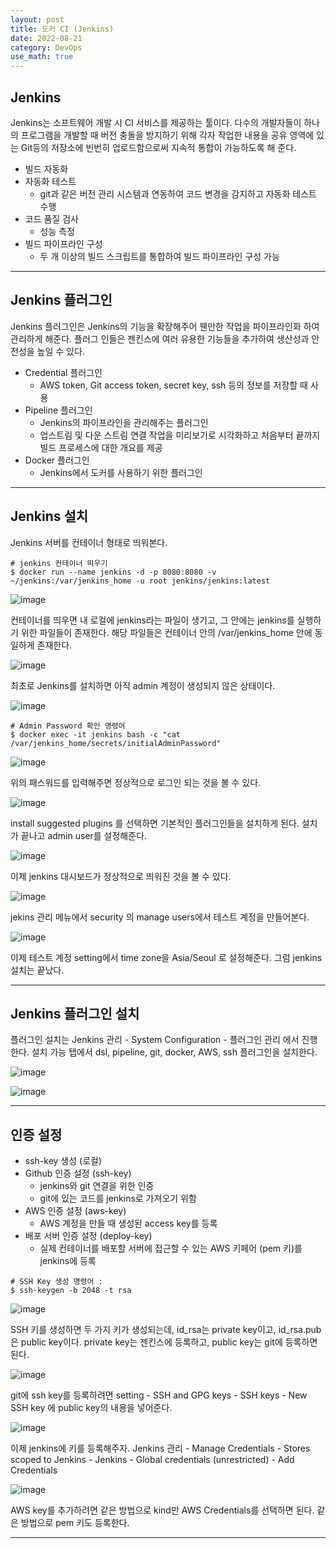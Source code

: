 ```yaml
---
layout: post
title: 도커 CI (Jenkins)
date: 2022-08-21
category: DevOps
use_math: true
---
```



## Jenkins

Jenkins는 소프트웨어 개발 시 CI 서비스를 제공하는 툴이다. 다수의 개발자들이 하나의 프로그램을 개발할 때 버전 충돌을 방지하기 위해 각자 작업한 내용을 공유 영역에 있는 Git등의 저장소에 빈번히 업로드함으로써 지속적 통합이 가능하도록 해 준다.


- 빌드 자동화 
- 자동화 테스트 
  - git과 같은 버전 관리 시스템과 연동하여 코드 변경을 감지하고 자동화 테스트 수행 
- 코드 품질 검사
  - 성능 측정
- 빌드 파이프라인 구성
  - 두 개 이상의 빌드 스크립트를 통합하여 빌드 파이프라인 구성 가능

---

## Jenkins 플러그인

Jenkins 플러그인은 Jenkins의 기능을 확장해주어 웬만한 작업을 파이프라인화 하여 관리하게 해준다. 플러그 인들은 젠킨스에 여러 유용한 기능들을 추가하여 생산성과 안전성을 높일 수 있다.

- Credential 플러그인 
  - AWS token, Git access token, secret key, ssh 등의 정보를 저장할 때 사용
- Pipeline 플러그인 
  - Jenkins의 파이프라인을 관리해주는 플러그인
  - 업스트림 및 다운 스트림 연결 작업을 미리보기로 시각화하고 처음부터 끝까지 빌드 프로세스에 대한 개요를 제공
- Docker 플러그인
  - Jenkins에서 도커를 사용하기 위한 플러그인

---

## Jenkins 설치

Jenkins 서버를 컨테이너 형태로 띄워본다. 

```
# jenkins 컨테이너 띄우기 
$ docker run --name jenkins -d -p 8080:8080 -v ~/jenkins:/var/jenkins_home -u root jenkins/jenkins:latest
```

![image](https://user-images.githubusercontent.com/61526722/185787784-ea1427be-92e8-4626-854e-77ac90eb0db1.png)

컨테이너를 띄우면 내 로컬에 jenkins라는 파일이 생기고, 그 안에는 jenkins를 실행하기 위한 파일들이 존재한다. 해당 파일들은 컨테이너 안의 /var/jenkins_home 안에 동일하게 존재한다. 

![image](https://user-images.githubusercontent.com/61526722/185788141-235d31a7-d355-4833-a647-c7f1c4117441.png)


최초로 Jenkins를 설치하면 아직 admin 계정이 생성되지 않은 상태이다.  

![image](https://user-images.githubusercontent.com/61526722/185787765-20724596-8c8f-4c26-95fc-04e33e21fcbc.png)


```
# Admin Password 확인 명령어 
$ docker exec -it jenkins bash -c "cat /var/jenkins_home/secrets/initialAdminPassword"
```

![image](https://user-images.githubusercontent.com/61526722/185787837-1524a960-4ec0-4b83-a38a-9b23d8686d71.png)

위의 패스워드를 입력해주면 정상적으로 로그인 되는 것을 볼 수 있다. 

![image](https://user-images.githubusercontent.com/61526722/185787904-4bec9411-8c61-4204-9bef-430233ba359a.png)

install suggested plugins 를 선택하면 기본적인 플러그인들을 설치하게 된다. 설치가 끝나고 admin user를 설정해준다. 

![image](https://user-images.githubusercontent.com/61526722/185788364-cd46f206-f15e-4a78-8f39-291fb7932535.png)

이제 jenkins 대시보드가 정상적으로 띄워진 것을 볼 수 있다. 

![image](https://user-images.githubusercontent.com/61526722/185788367-d644e608-11d1-4801-8458-59a7e0024752.png)


jekins 관리 메뉴에서 security 의 manage users에서 테스트 계정을 만들어본다. 

![image](https://user-images.githubusercontent.com/61526722/185788385-fd2625ba-9d8a-4609-8b99-678319a65c78.png)


이제 테스트 계정 setting에서 time zone을  Asia/Seoul 로 설정해준다. 그럼 jenkins 설치는 끝났다.



---

## Jenkins 플러그인 설치

플러그인 설치는 Jenkins 관리 - System Configuration - 플러그인 관리 에서 진행한다. 설치 가능 탭에서 dsl, pipeline, git, docker, AWS, ssh 플러그인을 설치한다.

![image](https://user-images.githubusercontent.com/61526722/185788603-5dba96c7-530d-4092-a5e2-e5486b842a5b.png)

![image](https://user-images.githubusercontent.com/61526722/185788612-40ce8b1d-92a0-4721-937b-b05cfdffaab7.png)


---

## 인증 설정 

- ssh-key 생성 (로컬)
- Github 인증 설정 (ssh-key)
  - jenkins와 git 연결을 위한 인증 
  - git에 있는 코드를 jenkins로 가져오기 위함
- AWS 인증 설정 (aws-key)
  - AWS 계정을 만들 때 생성된 access key를 등록
- 배포 서버 인증 설정 (deploy-key)
  - 실제 컨테이너를 배포할 서버에 접근할 수 있는 AWS 키페어 (pem 키)를 jenkins에 등록 


```
# SSH Key 생성 명령어 :
$ ssh-keygen -b 2048 -t rsa
```


![image](https://user-images.githubusercontent.com/61526722/185788829-5f09f09a-ab38-4eec-921b-d49bbbf9c00b.png)


SSH 키를 생성하면 두 가지 키가 생성되는데, id_rsa는 private key이고, id_rsa.pub은 public key이다. private key는 젠킨스에 등록하고, public key는 git에 등록하면 된다. 

![image](https://user-images.githubusercontent.com/61526722/185788939-0aa9185f-5e54-41f5-93d2-d6c7017aea43.png)

git에 ssh key를 등록하려면 setting - SSH and GPG keys - SSH keys - New SSH key 에 public key의 내용을 넣어준다. 


![image](https://user-images.githubusercontent.com/61526722/185789010-4520d616-e6f4-4a7f-ab22-b548cdcd8a73.png)

이제 jenkins에 키를 등록해주자. Jenkins 관리 - Manage Credentials - Stores scoped to Jenkins - Jenkins - 	Global credentials (unrestricted) - Add Credentials 

![image](https://user-images.githubusercontent.com/61526722/185789870-ada44ef9-3e71-48de-b5f2-174fc8f61d64.png)

AWS key를 추가하려면 같은 방법으로 kind만 AWS Credentials를 선택하면 된다. 같은 방법으로 pem 키도 등록한다. 

------

